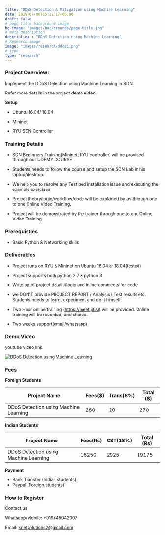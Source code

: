 ```yaml
---
title: "DDoS Detection & Mitigation using Machine Learning"
date: 2019-07-06T15:27:17+06:00
draft: false
# page title background image
bg_image: "images/backgrounds/page-title.jpg"
# meta description
description : "DDoS Detection using Machine Learning"
# Research image
image: "images/research/ddos1.png"
# type
type: "research"
---
```



### Project Overview:

Implement the DDoS Detection using Machine Learning in SDN

Refer more details in the project **demo video**.

**Setup**

- Ubuntu 16.04/ 18.04

- Mininet

- RYU SDN Controller


### Training Details

- SDN Beginners Training(Mininet, RYU controller) will be provided through our UDEMY COURSE

- Students needs to follow the course and setup the SDN Lab in his laptop/desktop.

- We help you to resolve any Test bed installation issue and executing the example exercises.

- Project theory/logic/workflow/code will be explained by us through one to one Online Video Training.

- Project will be demonstrated by the trainer through one to one Online Video Training.


### Prerequisties

* Basic Python & Networking skills 


### Deliverables	

* Project runs on RYU & Mininet on Ubuntu 16.04 or 18.04(tested)

* Project supports both python 2.7 & python 3

* Write up of project details/logic  and inline comments for code

* we DON'T provide PROJECT REPORT / Analysis / Test results etc. Students needs to learn, experiment and do it himself.

* Two Hour online training (https://meet.jit.si) will be provided. Online training will be recorded, and  shared.

* Two weeks support(email/whatsapp)


### Demo Video

youtube video link.

[![DDoS Detection using Machine Learning](https://img.youtube.com/vi/-wunKrZLeco/0.jpg)](https://youtu.be/-wunKrZLeco "DDoS Detection using Machine Learning")




### Fees

**Foreign Students**

| Project Name         | Fees($) | Trans(8%) | Total ($)|
|----------------------|---------|-----------|-----------|
|DDoS Detection using Machine Learning     | 250     |   20      | 270       |


**Indian Students**

| Project Name         | Fees(Rs) | GST(18%) | Total (Rs)|
|----------------------|---------|-----------|-----------|
|DDoS Detection using Machine Learning    | 16250     |   2925 |  19175 |

**Payment**

* Bank Transfer  (Indian students)
* Paypal (Foreign students)

### How to Register

Contact us

Whatsapp/Mobile: +919445042007

Email:  knetsolutions2@gmail.com